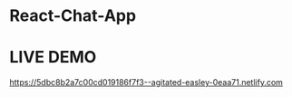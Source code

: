 # React-Chat-App

# LIVE DEMO 
 https://5dbc8b2a7c00cd019186f7f3--agitated-easley-0eaa71.netlify.com
